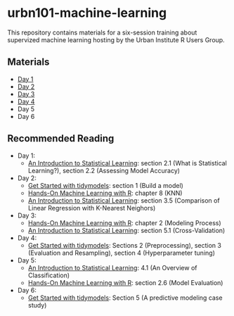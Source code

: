 # urbn101-machine-learning

This repository contains materials for a six-session training about supervized machine learning hosting by the Urban Institute R Users Group.

## Materials

* [Day 1](https://ui-research.github.io/urbn101-machine-learning/lessons/day1)
* [Day 2](https://ui-research.github.io/urbn101-machine-learning/lessons/day2)
* [Day 3](https://ui-research.github.io/urbn101-machine-learning/lessons/day3)
* [Day 4](https://ui-research.github.io/urbn101-machine-learning/lessons/day4)
* Day 5
* Day 6

## Recommended Reading

* Day 1: 
    * [An Introduction to Statistical Learning](https://faculty.marshall.usc.edu/gareth-james/ISL/ISLR%20Seventh%20Printing.pdf): section 2.1 (What is Statistical Learning?), section 2.2 (Assessing Model Accuracy)
* Day 2: 
    * [Get Started with tidymodels](https://www.tidymodels.org/start/): section 1 (Build a model)
    * [Hands-On Machine Learning with R](https://bradleyboehmke.github.io/HOML/): chapter 8 (KNN)
    * [An Introduction to Statistical Learning](https://faculty.marshall.usc.edu/gareth-james/ISL/ISLR%20Seventh%20Printing.pdf): section 3.5 (Comparison of Linear Regression with K-Nearest Neighors)
* Day 3: 
    * [Hands-On Machine Learning with R](https://bradleyboehmke.github.io/HOML/): chapter 2 (Modeling Process)
    * [An Introduction to Statistical Learning](https://faculty.marshall.usc.edu/gareth-james/ISL/ISLR%20Seventh%20Printing.pdf): section 5.1 (Cross-Validation)
* Day 4: 
    * [Get Started with tidymodels](https://www.tidymodels.org/start/): Sections 2 (Preprocessing), section 3 (Evaluation and Resampling), section 4 (Hyperparameter tuning)
* Day 5: 
    * [An Introduction to Statistical Learning](https://faculty.marshall.usc.edu/gareth-james/ISL/ISLR%20Seventh%20Printing.pdf): 4.1 (An Overview of Classification)
    * [Hands-On Machine Learning with R](https://bradleyboehmke.github.io/HOML/): section 2.6 (Model Evaluation)
* Day 6: 
    * [Get Started with tidymodels](https://www.tidymodels.org/start/): Section 5 (A predictive modeling case study)

